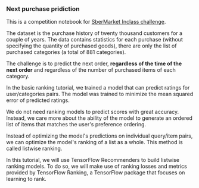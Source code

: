 ### Next purchase pridiction

This is a competition notebook for [SberMarket Inclass challenge](https://www.kaggle.com/c/sbermarket-internship-competition).

The dataset is the purchase history of twenty thousand customers for a couple of years. The data contains statistics for each purchase (without specifying the quantity of purchased goods), there are only the list of purchased categories (a total of 881 categories).

The challenge is to predict the next order, **regardless of the time of the next order** and regardless of the number of purchased items of each category.<br>

In the basic ranking tutorial, we trained a model that can predict ratings for user/categories pairs. The model was trained to minimize the mean squared error of predicted ratings.

We do not need ranking models to predict scores with great accuracy. Instead, we care more about the ability of the model to generate an ordered list of items that matches the user's preference ordering.

Instead of optimizing the model's predictions on individual query/item pairs, we can optimize the model's ranking of a list as a whole. This method is called listwise ranking.

In this tutorial, we will use TensorFlow Recommenders to build listwise ranking models. To do so, we will make use of ranking losses and metrics provided by TensorFlow Ranking, a TensorFlow package that focuses on learning to rank.
